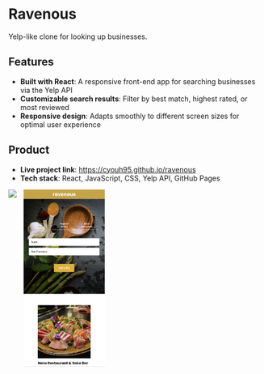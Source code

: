 # Ravenous

Yelp-like clone for looking up businesses.

## Features

- **Built with React**: A responsive front-end app for searching businesses via the Yelp API
- **Customizable search results**: Filter by best match, highest rated, or most reviewed
- **Responsive design**: Adapts smoothly to different screen sizes for optimal user experience

## Product

- **Live project link**: https://cyouh95.github.io/ravenous
- **Tech stack**: React, JavaScript, CSS, Yelp API, GitHub Pages

<div>
  <img src="./assets/desktop.png" height="350px" style="display: inline-block; margin-right: 10px;" />
  <img src="./assets/mobile.png" height="350px" style="display: inline-block;" />
</div>
